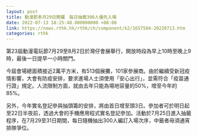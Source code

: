 ```yaml
---
layout: post
title: 動漫節本月29日開鑼　每日抽籤300人優先入場
date: 2022-07-13 18:25:48.000000000 +08:00
link: https://news.rthk.hk/rthk/ch/component/k2/1657584-20220713.htm
categories: rthk
---
```


第23屆動漫電玩節7月29至8月2日於灣仔會展舉行，開放時段為早上10時至晚上9時，最後一日提早一小時關門。

今屆會場總面積接近2萬平方米，有513個展攤，101家參展商。由於繼續受新冠疫情影響，大會有防疫安排，要求進場人士須使用「安心出行」，並需符合「疫苗通行證」規定。人流限制方面，就由去年只能為場地容量的50%，增至今年的85%。

另外，今年實名登記參與抽頭籌的安排，將由首日增至頭3日。參加者可於明日起至22日半夜前，透過大會的手機應用程式實名登記參加。活動於7月25日進入抽籤程序，在7月29至31日期間，每日隨機抽出300人編訂入場次序，中籤者毋須通宵排隊爭位。
